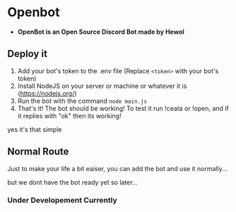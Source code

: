 # Openbot
- **OpenBot is an Open Source Discord Bot made by Hewol**

## Deploy it
1. Add your bot's token to the .env file (Replace `<token>` with your bot's token)
2. Install NodeJS on your server or machine or whatever it is (https://nodejs.org/)
3. Run the bot with the command `node main.js`
4. That's it! The bot should be working! To test it run !ceata or !open, and if it replies with "ok" then its working!

yes it's that simple

## Normal Route
Just to make your life a bit eaiser, you can add the bot and use it normally...

but we dont have the bot ready yet so later...

### Under Developement Currently
